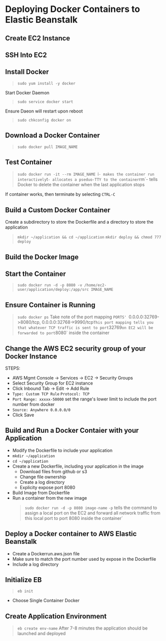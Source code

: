 # Deploying Docker Containers to Elastic Beanstalk

## Create EC2 Instance

## SSH Into EC2

## Install Docker
>`sudo yum install -y docker`

Start Docker Daemon
>`sudo service docker start`

Ensure Daeon will restart upon reboot
>`sudo chkconfig docker on`

## Download a Docker Container
>`sudo docker pull IMAGE_NAME`

## Test Container 
>`sudo docker run -it --rm IMAGE_NAME
  `i` - makes the container run interactively
  `t` - allocates a pseduo-TTY to the container
  `rm`- tells Docker to delete the container when the last application stops

If container works, then terminate by selecting `CTRL-C`

## Build a Custom Docker Container
Create a subdirectory to store the Dockerfile and a directory to store the
application
>`mkdir ~/application && cd ~/application`
>`mkdir deploy && chmod 777 deploy`

## Build the Docker Image

## Start the Container
>`sudo docker run -d -p 8080 -v /home/ec2-user/application/deploy:/app/src
>IMAGE_NAME`

## Ensure Container is Running
>`sudo docker ps`
Take note of the port mapping
>`PORTS'
>`0.0.0.0:32769->8080/tcp, 0.0.0.0:32768->9990/tcp`
This port mapping tells you that whatever TCP traffic is sent to port `32769` on
EC2 will be forwarded to port `8080` inside the container

## Change the AWS EC2 security group of your Docker Instance
  STEPS:
  - AWS Mgmt Console -> Services -> EC2 -> Security Groups
  - Select Security Group for EC2 instance 
  - Click Inbound Tab -> Edit -> Add Rule
  - `Type: Custom TCP Rule` `Protocol: TCP` 
  - `Port Range: xxxxx-50000` set the range's lower limit to include the port
    number from docker
  - `Source: Anywhere 0.0.0.0/0`
  - Click Save

## Build and Run a Docker Contaier with your Application
- Modify the Dockerfile to include your application 
- `mkdir ~/application` 
- `cd ~/application`
- Create a new Dockerfile, including your application in the image
  - Download files from github or s3
  - Change file ownership 
  - Create a log directory
  - Explicity expose port 8080
- Build Image from Dockerfile
- Run a container from the new image
  >`sudo docker run -d -p 8080 image-name`
  `-p` tells the command to assign a local port on the EC2 and forward all
network traffic from this local port to port 8080 inside the container`

## Deploy a Docker container to AWS Elastic Beanstalk
- Create a Dockerrun.aws.json file
- Make sure to match the port number used by expose in the Dockerfile
- Include a log directory

## Initialize EB
>`eb init`
- Choose Single Container Docker

## Create Application Environment
>`eb create env-name`
After 7-8 minutes the application should be launched and deployed
